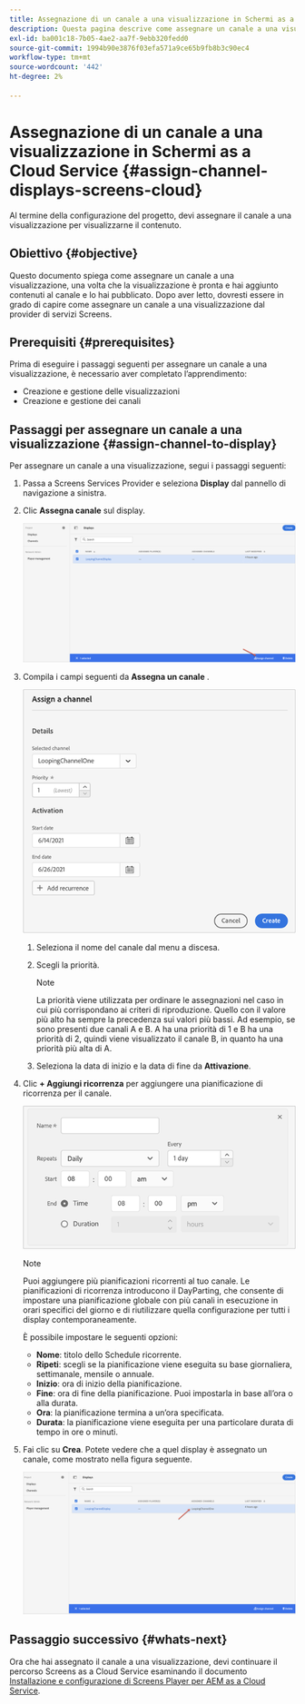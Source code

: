 ```yaml
---
title: Assegnazione di un canale a una visualizzazione in Schermi as a Cloud Service
description: Questa pagina descrive come assegnare un canale a una visualizzazione in Screens as a Cloud Service.
exl-id: ba001c18-7b05-4ae2-aa7f-9ebb320fedd0
source-git-commit: 1994b90e3876f03efa571a9ce65b9fb8b3c90ec4
workflow-type: tm+mt
source-wordcount: '442'
ht-degree: 2%

---
```


# Assegnazione di un canale a una visualizzazione in Schermi as a Cloud Service {#assign-channel-displays-screens-cloud}

Al termine della configurazione del progetto, devi assegnare il canale a una visualizzazione per visualizzarne il contenuto.

## Obiettivo {#objective}

Questo documento spiega come assegnare un canale a una visualizzazione, una volta che la visualizzazione è pronta e hai aggiunto contenuti al canale e lo hai pubblicato. Dopo aver letto, dovresti essere in grado di capire come assegnare un canale a una visualizzazione dal provider di servizi Screens.

## Prerequisiti {#prerequisites}

Prima di eseguire i passaggi seguenti per assegnare un canale a una visualizzazione, è necessario aver completato l’apprendimento:

* Creazione e gestione delle visualizzazioni
* Creazione e gestione dei canali

## Passaggi per assegnare un canale a una visualizzazione {#assign-channel-to-display}

Per assegnare un canale a una visualizzazione, segui i passaggi seguenti:

1. Passa a Screens Services Provider e seleziona **Display** dal pannello di navigazione a sinistra.

1. Clic **Assegna canale** sul display.

   ![immagine](/help/screens-cloud/assets/display/assignchannel-1.png)

1. Compila i campi seguenti da **Assegna un canale** .

   ![immagine](/help/screens-cloud/assets/display/assignchannel-2.png)

   1. Seleziona il nome del canale dal menu a discesa.
   1. Scegli la priorità.

      >[!NOTE]
      >La priorità viene utilizzata per ordinare le assegnazioni nel caso in cui più corrispondano ai criteri di riproduzione. Quello con il valore più alto ha sempre la precedenza sui valori più bassi. Ad esempio, se sono presenti due canali A e B. A ha una priorità di 1 e B ha una priorità di 2, quindi viene visualizzato il canale B, in quanto ha una priorità più alta di A.

   1. Seleziona la data di inizio e la data di fine da **Attivazione**.

1. Clic **+ Aggiungi ricorrenza** per aggiungere una pianificazione di ricorrenza per il canale.

   ![immagine](/help/screens-cloud/assets/create-content/recurrence-1.png)

   >[!NOTE]
   >Puoi aggiungere più pianificazioni ricorrenti al tuo canale. Le pianificazioni di ricorrenza introducono il DayParting, che consente di impostare una pianificazione globale con più canali in esecuzione in orari specifici del giorno e di riutilizzare quella configurazione per tutti i display contemporaneamente.

   È possibile impostare le seguenti opzioni:

   * **Nome**: titolo dello Schedule ricorrente.
   * **Ripeti**: scegli se la pianificazione viene eseguita su base giornaliera, settimanale, mensile o annuale.
   * **Inizio**: ora di inizio della pianificazione.
   * **Fine**: ora di fine della pianificazione. Puoi impostarla in base all’ora o alla durata.
   * **Ora**: la pianificazione termina a un’ora specificata.
   * **Durata**: la pianificazione viene eseguita per una particolare durata di tempo in ore o minuti.

1. Fai clic su **Crea**. Potete vedere che a quel display è assegnato un canale, come mostrato nella figura seguente.

   ![immagine](/help/screens-cloud/assets/display/assignchannel-3.png)


## Passaggio successivo {#whats-next}

Ora che hai assegnato il canale a una visualizzazione, devi continuare il percorso Screens as a Cloud Service esaminando il documento [Installazione e configurazione di Screens Player per AEM as a Cloud Service](/help/screens-cloud/managing-players-registration/installing-screens-cloud-player.md).

